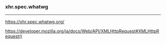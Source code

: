 ### xhr.spec.whatwg
---

https://xhr.spec.whatwg.org/

https://developer.mozilla.org/ja/docs/Web/API/XMLHttpRequest#XMLHttpRequest()













